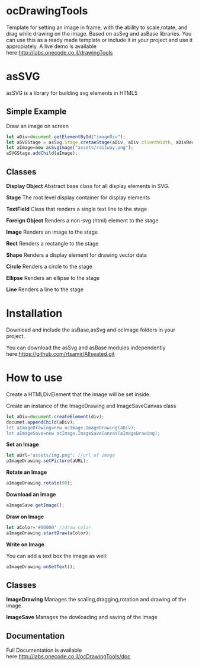 # ocDrawingTools
Template for setting an image in frame, with the ability to scale,rotate, and drag while drawing on the image.
Based on asSvg and asBase libraries.
You can use this as a ready made template or include it in your project and use it appropiately.
A live demo is available here:http://labs.onecode.co.il/drawingTools
# asSVG
asSVG is a library for building svg elements in HTML5
## Simple Example 
Draw an image on screen
```typescript
let aDiv=document.getElementById("imageDiv");
let aSVGStage = asSvg.Stage.cretaeStage(aDiv, aDiv.clientWidth, aDivRect.clientHeight);
let aImage=new asSvgImage("assets/railway.png");
aSVGStage.addChild(aImage);
```
## Classes
**Display Object** 
Abstract base class for all display elements in SVG.

**Stage**
The root level display container for display elements

**TextField**
Class that renders a single text line to the stage

**Foreign Object**
Renders a non-svg (html) element to the stage

**Image**
Renders an image to the stage

**Rect**
Renders a rectangle to the stage

**Shape**
Renders a display element for drawing vector data

**Circle**
Renders a circle to the stage

**Ellipse**
Renders an ellipse to the stage

**Line**
Renders a line to the stage


# Installation
Download and include the asBase,asSvg and ocImage folders in your project.

You can download the asSvg and asBase modules independently here:https://github.com/rtsamir/Allseated.git

# How to use 

Create a HTMLDivElement that the image will be set inside.

Create an instance of the ImageDrawing and ImageSaveCanvas class
```typescript
let aDiv=document.createElement(div);
documet.appendChild(aDiv);`
let aImageDrawing=new ocImage.ImageDrawing(aDiv);
let aImageSave=new ocImage.ImageSaveCanvas(aImageDrawing);
```

**Set an Image**
```typescript
let aUrl="assets/img.png"; //url of image
aImageDrawing.setPicture(aURL);
```
**Rotate an Image**
```typescript
aImageDrawing.rotate(90);
```

**Download an Image**
```typescript
aImageSave.getImage();
```

**Draw on Image**
```typescript
let aColor='#00000' //draw color
aImageDrawing.startDraw(aColor);
```

**Write on Image**

You can add a text box the image as well:
```typescript
aImageDrawing.onSetText();
```
## Classes
**ImageDrawing**
Manages the scaling,dragging,rotation and drawing of the image

**ImageSave**
Manages the dowloading and saving of the image
## Documentation

Full Documentation is available  here:http://labs.onecode.co.il/ocDrawingTools/doc
